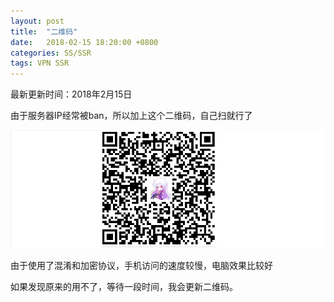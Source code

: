 ```yaml
---
layout: post
title:  "二维码"
date:   2018-02-15 18:20:00 +0800
categories: SS/SSR
tags: VPN SSR
---
```

最新更新时间：2018年2月15日

由于服务器IP经常被ban，所以加上这个二维码，自己扫就行了

![SSR][SSR]

由于使用了混淆和加密协议，手机访问的速度较慢，电脑效果比较好

如果发现原来的用不了，等待一段时间，我会更新二维码。


[SSR]: /assets/pic/2018-02-15/SSR.png